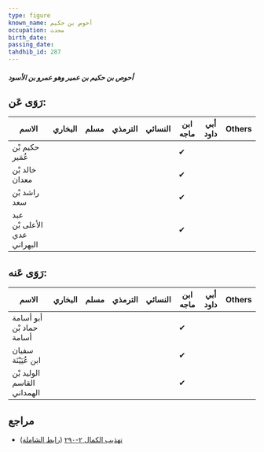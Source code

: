 ```yaml
---
type: figure
known_name: أحوص بن حكيم
occupation: محدث
birth_date:
passing_date:
tahdhib_id: 287
---
```

##### أحوص بن حكيم بن عمير وهو عمرو بن الأسود

## رَوَى عَن:
| الاسم                       | البخاري | مسلم | الترمذي | النسائي | ابن ماجه | أبي داود | Others |
| --------------------------- | ------- | ---- | ------- | ------- | -------- | -------- | ------ |
| حكيم بْن عُمَير             |         |      |         |         | ✔        |          |        |
| خالد بْن معدان              |         |      |         |         | ✔        |          |        |
| راشد بْن سعد                |         |      |         |         | ✔        |          |        |
| عبد الأعلى بْن عدي البهراني |         |      |         |         | ✔        |          |        |
## رَوَى عَنه:
| الاسم                      | البخاري | مسلم | الترمذي | النسائي | ابن ماجه | أبي داود | Others |
| -------------------------- | ------- | ---- | ------- | ------- | -------- | -------- | ------ |
| أبو أسامة حماد بْن أسامة   |         |      |         |         | ✔        |          |        |
| سفيان ابن عُيَيْنَة        |         |      |         |         | ✔        |          |        |
| الوليد بْن القاسم الهمداني |         |      |         |         | ✔        |          |        |
## مراجع
- [تهذيب الكمال ٢-٢٩٠](obsidian://open?vault=Tahdhib-al-Kamal&file=Figures/٢٨٧-أحوص%20بن%20حكيم%20بن%20عمير%20وهو%20عمرو%20بن%20الأسود) ([رابط الشاملة](https://shamela.ws/book/3722/771))